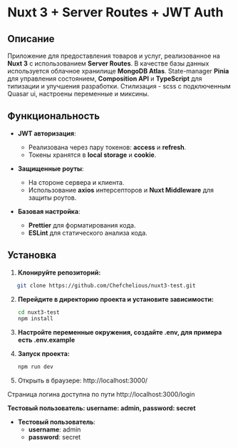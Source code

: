 # Nuxt 3 + Server Routes + JWT Auth

## Описание

Приложение для предоставления товаров и услуг, реализованное на **Nuxt 3** с использованием **Server Routes**. В качестве базы данных используется облачное хранилище **MongoDB Atlas**. State-manager **Pinia** для управления состоянием, **Composition API** и **TypeScript** для типизации и улучшения разработки. Стилизация - scss с подключенным Quasar ui, настроены переменные и миксины.

## Функциональность

- **JWT авторизация**:
    - Реализована через пару токенов: **access** и **refresh**.
    - Токены хранятся в **local storage** и **cookie**.

- **Защищенные роуты**:
    - На стороне сервера и клиента.
    - Использование **axios** интерсепторов и **Nuxt Middleware** для защиты роутов.

- **Базовая настройка**:
    - **Prettier** для форматирования кода.
    - **ESLint** для статического анализа кода.

## Установка

1. **Клонируйте репозиторий:**
```bash
   git clone https://github.com/Chefchelious/nuxt3-test.git
```

2. **Перейдите в директорию проекта и установите зависимости:**
   ```bash
   cd nuxt3-test
   npm install
   ```
3. **Настройте переменные окружения, создайте .env, для примера есть .env.example**

4. **Запуск проекта:**

   ```bash
   npm run dev
   ```
5. Открыть в браузере: http://localhost:3000/

Страница логина доступна по пути http://localhost:3000/login

**Тестовый пользователь: username: admin, password: secret**
- **Тестовый пользователь**:
    - **username**: admin
    - **password**: secret
